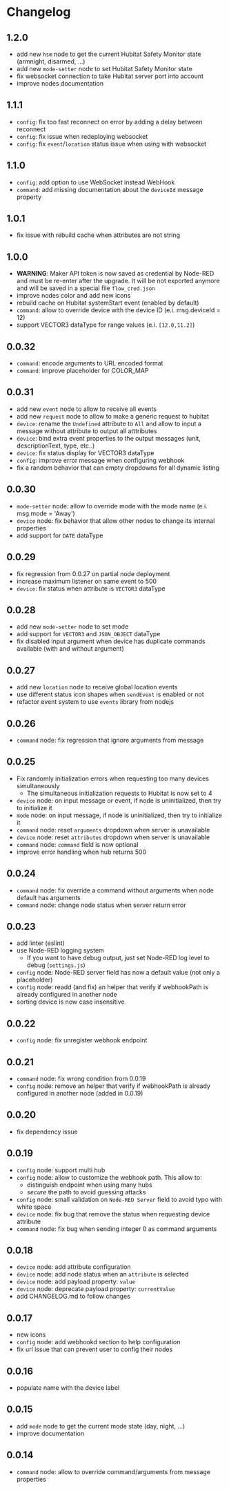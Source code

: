 # Changelog

## 1.2.0

* add new `hsm` node to get the current Hubitat Safety Monitor state (armnight, disarmed, ...)
* add new `mode-setter` node to set Hubitat Safety Monitor state
* fix websocket connection to take Hubitat server port into account
* improve nodes documentation

## 1.1.1

* `config`: fix too fast reconnect on error by adding a delay between reconnect
* `config`: fix issue when redeploying websocket
* `config`: fix `event`/`location` status issue when using with websocket

## 1.1.0

* `config`: add option to use WebSocket instead WebHook
* `command`: add missing documentation about the `deviceId` message property

## 1.0.1

* fix issue with rebuild cache when attributes are not string

## 1.0.0

* **WARNING**: Maker API token is now saved as credential by Node-RED and must be
  re-enter after the upgrade. It will be not exported anymore and will be saved in a special file
  `flow_cred.json`
* improve nodes color and add new icons
* rebuild cache on Hubitat systemStart event (enabled by default)
* `command`: allow to override device with the device ID (e.i. msg.deviceId = 12)
* support VECTOR3 dataType for range values (e.i. `[12.0,11.2]`)

## 0.0.32

* `command`: encode arguments to URL encoded format
* `command`: improve placeholder for COLOR_MAP

## 0.0.31

* add new `event` node to allow to receive all events
* add new `request` node to allow to make a generic request to hubitat
* `device`: rename the `Undefined` attribute to `All` and allow to input a message without attribute
  to output all atttributes
* `device`: bind extra event properties to the output messages (unit, descriptionText, type, etc..)
* `device`: fix status display for VECTOR3 dataType
* `config`: improve error message when configuring webhook
* fix a random behavior that can empty dropdowns for all dynamic listing

## 0.0.30

* `mode-setter` node: allow to override mode with the mode name (e.i. msg.mode = 'Away')
* `device` node: fix behavior that allow other nodes to change its internal properties
* add support for `DATE` dataType

## 0.0.29

* fix regression from 0.0.27 on partial node deployment
* increase maximum listener on same event to 500
* `device`: fix status when attribute is `VECTOR3` dataType

## 0.0.28

* add new `mode-setter` node to set mode
* add support for `VECTOR3` and `JSON_OBJECT` dataType
* fix disabled input argument when device has duplicate commands available (with and without
  argument)

## 0.0.27

* add new `location` node to receive global location events
* use different status icon shapes when `sendEvent` is enabled or not
* refactor event system to use `events` library from nodejs

## 0.0.26

* `command` node: fix regression that ignore arguments from message

## 0.0.25

* Fix randomly initialization errors when requesting too many devices simultaneously
  * The simultaneous initialization requests to Hubitat is now set to 4
* `device` node: on input message or event, if node is uninitialized, then try to initialize it
* `mode` node: on input message, if node is uninitialized, then try to initialize it
* `command` node: reset `arguments` dropdown when server is unavailable
* `device` node: reset `attributes` dropdown when server is unavailable
* `command` node: `command` field is now optional
* improve error handling when hub returns 500

## 0.0.24

* `command` node: fix override a command without arguments when node default has arguments
* `command` node: change node status when server return error

## 0.0.23

* add linter (eslint)
* use Node-RED logging system
  * If you want to have debug output, just set Node-RED log level to debug (`settings.js`)
* `config` node: Node-RED server field has now a default value (not only a placeholder)
* `config` node: readd (and fix) an helper that verify if webhookPath is already configured in
  another node
* sorting device is now case insensitive

## 0.0.22

* `config` node: fix unregister webhook endpoint

## 0.0.21

* `command` node: fix wrong condition from 0.0.19
* `config` node: remove an helper that verify if webhookPath is already configured in another node
  (added in 0.0.19)

## 0.0.20

* fix dependency issue

## 0.0.19

* `config` node: support multi hub
* `config` node: allow to customize the webhook path. This allow to:
  * distinguish endpoint when using many hubs
  * *secure* the path to avoid guessing attacks
* `config` node: small validation on `Node-RED Server` field to avoid typo with white space
* `device` node: fix bug that remove the status when requesting device attribute
* `command` node: fix bug when sending integer 0 as command arguments

## 0.0.18

* `device` node: add attribute configuration
* `device` node: add node status when an `attribute` is selected
* `device` node: add payload property: `value`
* `device` node: deprecate payload property: `currentValue`
* add CHANGELOG.md to follow changes

## 0.0.17

* new icons
* `config` node: add webhookd section to help configuration
* fix url issue that can prevent user to config their nodes

## 0.0.16

* populate name with the device label

## 0.0.15

* add `mode` node to get the current mode state (day, night, ...)
* improve documentation

## 0.0.14

* `command` node: allow to override command/arguments from message properties
